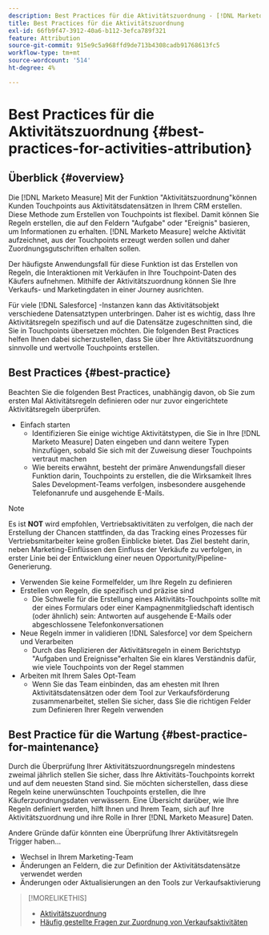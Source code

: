 ```yaml
---
description: Best Practices für die Aktivitätszuordnung - [!DNL Marketo Measure]
title: Best Practices für die Aktivitätszuordnung
exl-id: 66fb9f47-3912-40a6-b112-3efca789f321
feature: Attribution
source-git-commit: 915e9c5a968ffd9de713b4308cadb91768613fc5
workflow-type: tm+mt
source-wordcount: '514'
ht-degree: 4%

---
```


# Best Practices für die Aktivitätszuordnung {#best-practices-for-activities-attribution}

## Überblick {#overview}

Die [!DNL Marketo Measure] Mit der Funktion &quot;Aktivitätszuordnung&quot;können Kunden Touchpoints aus Aktivitätsdatensätzen in Ihrem CRM erstellen. Diese Methode zum Erstellen von Touchpoints ist flexibel. Damit können Sie Regeln erstellen, die auf den Feldern &quot;Aufgabe&quot; oder &quot;Ereignis&quot; basieren, um Informationen zu erhalten. [!DNL Marketo Measure] welche Aktivität aufzeichnet, aus der Touchpoints erzeugt werden sollen und daher Zuordnungsgutschriften erhalten sollen.

Der häufigste Anwendungsfall für diese Funktion ist das Erstellen von Regeln, die Interaktionen mit Verkäufen in Ihre Touchpoint-Daten des Käufers aufnehmen. Mithilfe der Aktivitätszuordnung können Sie Ihre Verkaufs- und Marketingdaten in einer Journey ausrichten.

Für viele [!DNL Salesforce] -Instanzen kann das Aktivitätsobjekt verschiedene Datensatztypen unterbringen. Daher ist es wichtig, dass Ihre Aktivitätsregeln spezifisch und auf die Datensätze zugeschnitten sind, die Sie in Touchpoints übersetzen möchten. Die folgenden Best Practices helfen Ihnen dabei sicherzustellen, dass Sie über Ihre Aktivitätszuordnung sinnvolle und wertvolle Touchpoints erstellen.

## Best Practices {#best-practice}

Beachten Sie die folgenden Best Practices, unabhängig davon, ob Sie zum ersten Mal Aktivitätsregeln definieren oder nur zuvor eingerichtete Aktivitätsregeln überprüfen.

* Einfach starten
   * Identifizieren Sie einige wichtige Aktivitätstypen, die Sie in Ihre [!DNL Marketo Measure] Daten eingeben und dann weitere Typen hinzufügen, sobald Sie sich mit der Zuweisung dieser Touchpoints vertraut machen
   * Wie bereits erwähnt, besteht der primäre Anwendungsfall dieser Funktion darin, Touchpoints zu erstellen, die die Wirksamkeit Ihres Sales Development-Teams verfolgen, insbesondere ausgehende Telefonanrufe und ausgehende E-Mails.

>[!NOTE]
>
>Es ist **NOT** wird empfohlen, Vertriebsaktivitäten zu verfolgen, die nach der Erstellung der Chancen stattfinden, da das Tracking eines Prozesses für Vertriebsmitarbeiter keine großen Einblicke bietet. Das Ziel besteht darin, neben Marketing-Einflüssen den Einfluss der Verkäufe zu verfolgen, in erster Linie bei der Entwicklung einer neuen Opportunity/Pipeline-Generierung.

* Verwenden Sie keine Formelfelder, um Ihre Regeln zu definieren
* Erstellen von Regeln, die spezifisch und präzise sind
   * Die Schwelle für die Erstellung eines Aktivitäts-Touchpoints sollte mit der eines Formulars oder einer Kampagnenmitgliedschaft identisch (oder ähnlich) sein: Antworten auf ausgehende E-Mails oder abgeschlossene Telefonkonversationen
* Neue Regeln immer in validieren [!DNL Salesforce] vor dem Speichern und Verarbeiten
   * Durch das Replizieren der Aktivitätsregeln in einem Berichtstyp &quot;Aufgaben und Ereignisse&quot;erhalten Sie ein klares Verständnis dafür, wie viele Touchpoints von der Regel stammen
* Arbeiten mit Ihrem Sales Opt-Team
   * Wenn Sie das Team einbinden, das am ehesten mit Ihren Aktivitätsdatensätzen oder dem Tool zur Verkaufsförderung zusammenarbeitet, stellen Sie sicher, dass Sie die richtigen Felder zum Definieren Ihrer Regeln verwenden

## Best Practice für die Wartung {#best-practice-for-maintenance}

Durch die Überprüfung Ihrer Aktivitätszuordnungsregeln mindestens zweimal jährlich stellen Sie sicher, dass Ihre Aktivitäts-Touchpoints korrekt und auf dem neuesten Stand sind. Sie möchten sicherstellen, dass diese Regeln keine unerwünschten Touchpoints erstellen, die Ihre Käuferzuordnungsdaten verwässern. Eine Übersicht darüber, wie Ihre Regeln definiert werden, hilft Ihnen und Ihrem Team, sich auf Ihre Aktivitätszuordnung und ihre Rolle in Ihrer [!DNL Marketo Measure] Daten.

Andere Gründe dafür könnten eine Überprüfung Ihrer Aktivitätsregeln Trigger haben...

* Wechsel in Ihrem Marketing-Team
* Änderungen an Feldern, die zur Definition der Aktivitätsdatensätze verwendet werden
* Änderungen oder Aktualisierungen an den Tools zur Verkaufsaktivierung

>[!MORELIKETHIS]
>
>* [Aktivitätszuordnung](/help/advanced-marketo-measure-features/activities-attribution/salesforce-activities-attribution.md)
>* [Häufig gestellte Fragen zur Zuordnung von Verkaufsaktivitäten](/help/advanced-marketo-measure-features/activities-attribution/activities-attribution-faq.md)

